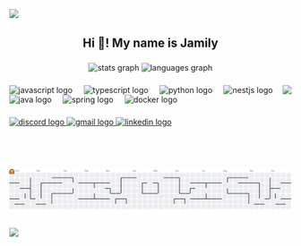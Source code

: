 <div>
  <img style="100%" src="https://capsule-render.vercel.app/api?type=waving&height=100&section=header&reversal=false&fontSize=70&fontColor=FFFFFF&fontAlign=50&fontAlignY=50&stroke=-&descSize=20&descAlign=50&descAlignY=50&theme=tokyonight"  />
</div>

###

<h2 align="center">Hi 👋! My name is Jamily</h2>

###

<div align="center">
  <img src="https://github-readme-stats.vercel.app/api?username=Milly56&hide_title=false&hide_rank=false&show_icons=true&include_all_commits=true&count_private=true&disable_animations=false&theme=shades-of-purple&locale=en&hide_border=false" height="150" alt="stats graph"  />
  <img src="https://github-readme-stats.vercel.app/api/top-langs?username=Milly56&locale=en&hide_title=false&layout=compact&card_width=320&langs_count=5&theme=shades-of-purple&hide_border=false" height="150" alt="languages graph"  />
</div>

###

<img align="right" height="150" src="https://media3.giphy.com/media/v1.Y2lkPTc5MGI3NjExMGVxM3F5cmoxeDFvcXdkem42aHA2Y2VibnF5eHp6azA1ZjFjazc1NCZlcD12MV9pbnRlcm5hbF9naWZfYnlfaWQmY3Q9Zw/JXnGKDyWUvAha/giphy.gif"  />

###

<div align="left">
  <img src="https://cdn.jsdelivr.net/gh/devicons/devicon/icons/javascript/javascript-original.svg" height="30" alt="javascript logo"  />
  <img width="12" />
  <img src="https://cdn.jsdelivr.net/gh/devicons/devicon/icons/typescript/typescript-original.svg" height="30" alt="typescript logo"  />
  <img width="12" />
  <img src="https://cdn.jsdelivr.net/gh/devicons/devicon/icons/python/python-original.svg" height="30" alt="python logo"  />
  <img width="12" />
  <img src="https://cdn.jsdelivr.net/gh/devicons/devicon/icons/nestjs/nestjs-original.svg" height="30" alt="nestjs logo"  />
  <img width="12" />
  <img src="https://cdn.jsdelivr.net/gh/devicons/devicon/icons/java/java-original.svg" height="30" alt="java logo"  />
  <img width="12" />
  <img src="https://cdn.jsdelivr.net/gh/devicons/devicon/icons/spring/spring-original.svg" height="30" alt="spring logo"  />
  <img width="12" />
  <img src="https://cdn.jsdelivr.net/gh/devicons/devicon/icons/docker/docker-original.svg" height="30" alt="docker logo"  />
</div>

###

<div align="left">
  <a href="milly74737 " target="_blank">
    <img src="https://img.shields.io/static/v1?message=Discord&logo=discord&label=&color=7289DA&logoColor=white&labelColor=&style=for-the-badge" height="35" alt="discord logo"  />
  </a>
  <a href="jamilyea426@gmail.com" target="_blank">
    <img src="https://img.shields.io/static/v1?message=Gmail&logo=gmail&label=&color=D14836&logoColor=Black&labelColor=&style=for-the-badge" height="35" alt="gmail logo"  />
  </a>
  <a href=" linkedin.com/in/jamily-alves" target="_blank">
    <img src="https://img.shields.io/static/v1?message=LinkedIn&logo=linkedin&label=&color=0077B5&logoColor=Black&labelColor=&style=for-the-badge" height="35" alt="linkedin logo"  />
  </a>
</div>

###

<picture>
  <source media="(prefers-color-scheme: dark)" srcset="https://raw.githubusercontent.com/Milly56/Milly56/output/pacman-contribution-graph-dark.svg">
  <source media="(prefers-color-scheme: light)" srcset="https://raw.githubusercontent.com/Milly56/Milly56/output/pacman-contribution-graph.svg">
  <img alt="pacman contribution graph" src="https://raw.githubusercontent.com/Milly56/Milly56/output/pacman-contribution-graph.svg">
</picture>

###

<div>
  <img style="100%" src="https://capsule-render.vercel.app/api?type=waving&height=100&section=footer&reversal=false&fontSize=70&fontColor=FFFFFF&fontAlign=50&fontAlignY=50&stroke=-&animation=blink&descSize=20&descAlign=50&descAlignY=50&textBg=false&theme=tokyonight"  />
</div>

###
